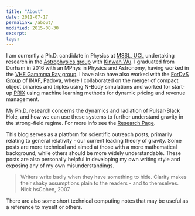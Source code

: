 ```yaml
---
title: "About"
date: 2011-07-17
permalink: /about/
modified: 2015-08-30
excerpt:
tags:
---
```


I am currently a Ph.D. candidate in Physics at [MSSL, UCL](http://www.ucl.ac.uk/mssl) undertaking research in the [Astrophysics group](http://www.ucl.ac.uk/mssl/astro) with [Kinwah Wu](https://iris.ucl.ac.uk/iris/browse/profile?upi=KWUXX50). I graduated from Durham in 2016 with an MPhys in Physics and Astronomy, having worked in the [VHE Gammma Ray group](https://www.dur.ac.uk/cfai/vhegammaraygroup/). I have also have also worked with the [ForDyS Group](http://web.pd.astro.it/mapelli/group.html) of INAF, Padova, where I collaborated on the merger of compact object binaries and triples using N-Body simulations and worked for start-up [PRIX](http://www.prix.ai) using machine learning methods for dynamic pricing and revenue management.

My Ph.D. research concerns the dynamics and radiation of  Pulsar-Black Hole, and how we can use these systems to further understand gravity in the strong-field regime. For more info see the [Research Page](http://tomkimpson.com/research/).

This blog serves as a platform for scientific outreach posts, primarily relating to general relativity - our current leading theory of gravity. Some posts are more technical and aimed at those with a more mathematical background, while others should be more widely understandable. These posts are also personally helpful in developing my own writing style and exposing any of my own misunderstandings.

> Writers write badly when they have something to hide. Clarity makes their shaky assumptions plain to the readers - and to themselves. <br> Nick hsCohen, 2007

There are also some short technical computing notes that may be useful as a reference to myself or others.
